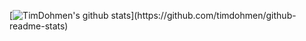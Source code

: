 [![TimDohmen's github stats](https://github-readme-stats.vercel.app/api?username=timdohmen&show_icons=true&bg_color=rgba(255,255,255,1))](https://github.com/timdohmen/github-readme-stats)
<!--
**TimDohmen/TimDohmen** is a ✨ _special_ ✨ repository because its `README.md` (this file) appears on your GitHub profile.
### Hi there 👋

Here are some ideas to get you started:

- 🔭 I’m currently working on ...
- 🌱 I’m currently learning ...
- 👯 I’m looking to collaborate on ...
- 🤔 I’m looking for help with ...
- 💬 Ask me about ...
- 📫 How to reach me: ...
- 😄 Pronouns: ...
- ⚡ Fun fact: ...
-->
